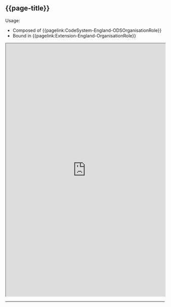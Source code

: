## {{page-title}}

Usage:
- Composed of {{pagelink:CodeSystem-England-ODSOrganisationRole}}
- Bound in {{pagelink:Extension-England-OrganisationRole}}

<iframe src="https://simplifier.net/guide/nhs-england-implementation-guide-stu1/Home/Terminology/All-ValueSets/ValueSet-England-OrganisationRole"  height="800px" width="100%"></iframe>

---